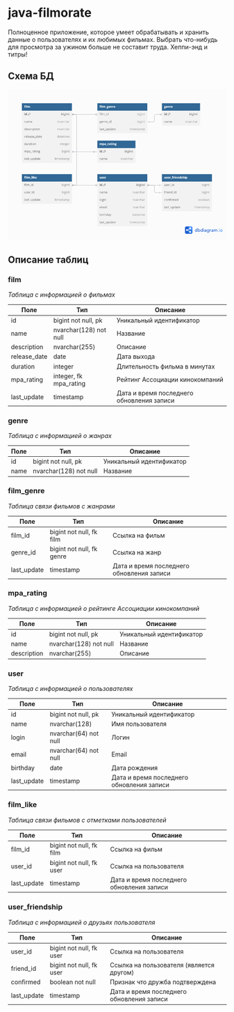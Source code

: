 # java-filmorate
Полноценное приложение, которое умеет обрабатывать и хранить данные о пользователях и их любимых фильмах. 
Выбрать что-нибудь для просмотра за ужином больше не составит труда. Хеппи-энд и титры!

## Схема БД
![db_schema.png](db_schema.png)

## Описание таблиц

### film
*Таблица с информацией о фильмах*

| Поле         | Тип                    | Описание                                  |
|--------------|------------------------|-------------------------------------------|
| id           | bigint not null, pk    | Уникальный идентификатор                  |
| name         | nvarchar(128) not null | Название                                  |
| description  | nvarchar(255)          | Описание                                  |
| release_date | date                   | Дата выхода                               |
| duration     | integer                | Длительность фильма в минутах             |
| mpa_rating   | integer, fk mpa_rating | Рейтинг Ассоциации кинокомпаний           |
| last_update  | timestamp              | Дата и время последнего обновления записи |

### genre
*Таблица с информацией о жанрах*

| Поле         | Тип                    | Описание                        |
|--------------|------------------------|---------------------------------|
| id           | bigint not null, pk    | Уникальный идентификатор        |
| name         | nvarchar(128) not null | Название                        |

### film_genre
*Таблица связи фильмов с жанрами*

| Поле        | Тип                        | Описание                                  |
|-------------|----------------------------|-------------------------------------------|
| film_id     | bigint not null, fk film   | Ссылка на фильм                           |
| genre_id    | bigint not null, fk genre  | Ссылка на жанр                            |
| last_update | timestamp                  | Дата и время последнего обновления записи |

### mpa_rating
*Таблица с информацией о рейтинге Ассоциации кинокомпаний*

| Поле        | Тип                    | Описание                |
|-------------|------------------------|-------------------------|
| id          | bigint not null, pk    | Уникальный идентификатор |
| name        | nvarchar(128) not null | Название                |
| description | nvarchar(255)          | Описание                |

### user
*Таблица с информацией о пользователях*

| Поле        | Тип                   | Описание                                  |
|-------------|-----------------------|-------------------------------------------|
| id          | bigint not null, pk   | Уникальный идентификатор                  |
| name        | nvarchar(128)         | Имя пользователя                          |
| login       | nvarchar(64) not null | Логин                                     |
| email       | nvarchar(64) not null | Email                                     |
| birthday    | date                  | Дата рождения                             |
| last_update | timestamp             | Дата и время последнего обновления записи |

### film_like
*Таблица связи фильмов с отметками пользователей*

| Поле        | Тип                      | Описание                                  |
|-------------|--------------------------|-------------------------------------------|
| film_id     | bigint not null, fk film | Ссылка на фильм                           |
| user_id     | bigint not null, fk user | Ссылка на пользователя                    |
| last_update | timestamp                | Дата и время последнего обновления записи |

### user_friendship
*Таблица с информацией о друзьях пользователя*

| Поле        | Тип                      | Описание                                  |
|-------------|--------------------------|-------------------------------------------|
| user_id     | bigint not null, fk user | Ссылка на пользователя                    |
| friend_id   | bigint not null, fk user | Ссылка на пользователя (является другом)  |
| confirmed   | boolean not null         | Признак что дружба подтверждена           |
| last_update | timestamp                | Дата и время последнего обновления записи |

